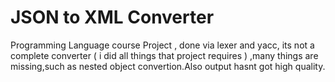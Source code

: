 # JSON to XML Converter

Programming Language course Project , done via lexer and yacc, its not a complete converter ( i did all things that project requires  ) ,many things are missing,such as nested object convertion.Also output hasnt got high quality.
